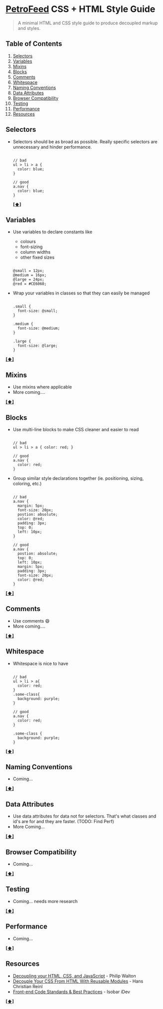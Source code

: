 # [PetroFeed](http://petrofeed.com) CSS + HTML Style Guide

> A minimal HTML and CSS style guide to produce decoupled markup and styles.

## <a name='TOC'>Table of Contents</a>

  1. [Selectors](#selectors)
  1. [Variables](#variables)
  1. [Mixins](#mixins)
  1. [Blocks](#blocks)
  1. [Comments](#comments)
  1. [Whitespace](#whitespace)
  1. [Naming Conventions](#naming)
  1. [Data Attributes](#data)
  1. [Browser Compatibility](#compatibility)
  1. [Testing](#testing)
  1. [Performance](#performance)
  1. [Resources](#resources)

## <a name='selectors'>Selectors</a>

  - Selectors should be as broad as possible. Really specific selectors are unnecessary and hinder performance.

    ```less

    // bad
    ul > li > a {
      color: blue;
    }

    // good
    a.nav {
      color: blue;
    }
    
    ```

    **[[⬆]](#TOC)**

## <a name='variables'>Variables</a>

  - Use variables to declare constants like
      - colours
      - font-sizing
      - column widths
      - other fixed sizes

    ```less
    
    @small = 12px;
    @medium = 16px;
    @large = 24px;
    @red = #CE6060;

    ```

  - Wrap your variables in classes so that they can easily be managed

    ```less
    
    .small {
      font-size: @small;
    }

    .medium {
      font-size: @medium;
    }

    .large {
      font-size: @large;
    }

    ```

  **[[⬆]](#TOC)**

## <a name='mixins'>Mixins</a>

  - Use mixins where applicable
  - More coming....

  **[[⬆]](#TOC)**

## <a name='blocks'>Blocks</a>

  - Use multi-line blocks to make CSS cleaner and easier to read
  
    ```less

    // bad
    ul > li > a { color: red; }

    // good
    a.nav {
      color: red;
    }

    ```

  - Group similar style declarations together (ie. positioning, sizing, coloring, etc.)

    ```less

    // bad
    a.nav {
      margin: 5px;
      font-size: 20px;
      postion: absolute;
      color: @red;
      padding: 3px;
      top: 0;
      left: 10px;
    }

    // good
    a.nav {
      postion: absolute;
      top: 0;
      left: 10px;
      margin: 5px;
      padding: 3px;
      font-size: 20px;
      color: @red;
    }

    ```

  **[[⬆]](#TOC)**

## <a name='comments'>Comments</a>

  - Use comments :smile:
  - More coming....

  **[[⬆]](#TOC)**

## <a name='whitespace'>Whitespace</a>

  - Whitespace is nice to have
  
    ```less

    // bad
    ul > li > a{
      color: red;
    }
    .some-class{
      background: purple;
    }

    // good
    a.nav {
      color: red;
    }

    .some-class {
      background: purple;
    }

    ```

  **[[⬆]](#TOC)**

## <a name='naming'>Naming Conventions</a>

  - Coming...

  **[[⬆]](#TOC)**

## <a name='data'>Data Attributes</a>

  - Use data attributes for data not for selectors. That's what classes and id's are for and they are faster. (TODO: Find Perf)
  - More Coming...

  **[[⬆]](#TOC)**

## <a name='compatibility'>Browser Compatibility</a>

  - Coming...

  **[[⬆]](#TOC)**

## <a name='testing'>Testing</a>

  - Coming... needs more research

  **[[⬆]](#TOC)**

## <a name='performance'>Performance</a>

  - Coming...

  **[[⬆]](#TOC)**

## <a name='resources'>Resources</a>

  - [Decoupling your HTML, CSS, and JavaScript](http://philipwalton.com/articles/decoupling-html-css-and-javascript/) - Philip Walton
  - [Decouple Your CSS From HTML With Reusable Modules](http://thenittygritty.co/decouple-css) - Hans Christian Reinl
  - [Front-end Code Standards & Best Practices](http://isobar-idev.github.io/code-standards/) - Isobar iDev

  **[[⬆]](#TOC)**
